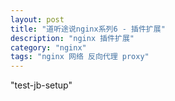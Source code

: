 ```yaml
---
layout: post
title: "道听途说nginx系列6 - 插件扩展"
description: "nginx 插件扩展"
category: "nginx"
tags: "nginx 网络 反向代理 proxy"
---
```

"test-jb-setup"
